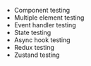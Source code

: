 - Component testing
- Multiple element testing
- Event handler testing
- State testing
- Async hook testing
- Redux testing
- Zustand testing

